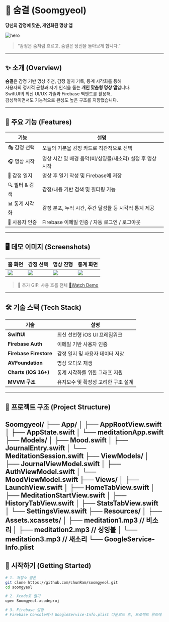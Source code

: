 # 🌿 숨결 (Soomgyeol)  
**당신의 감정에 맞춘, 개인화된 명상 앱**

![hero](https://user-images.githubusercontent.com/yourusername/banner-image.png)

> “감정은 숨처럼 흐르고, 숨결은 당신을 돌아보게 합니다.”

---

## ✨ 소개 (Overview)

**숨결**은 감정 기반 명상 추천, 감정 일지 기록, 통계 시각화를 통해  
사용자의 정서적 균형과 자기 인식을 돕는 **개인 맞춤형 명상 앱**입니다.  
SwiftUI의 최신 UI/UX 기술과 Firebase 백엔드를 활용해,  
감성적이면서도 기능적으로 완성도 높은 구조를 지향했습니다.

---

## 📲 주요 기능 (Features)

| 기능 | 설명 |
|------|------|
| 🎭 감정 선택 | 오늘의 기분을 감정 카드로 직관적으로 선택 |
| 🎧 명상 시작 | 명상 시간 및 배경 음악(비/싱잉볼/새소리) 설정 후 명상 시작 |
| 📝 감정 일지 | 명상 후 일기 작성 및 Firebase에 저장 |
| 🔍 필터 & 검색 | 감정/내용 기반 검색 및 필터링 기능 |
| 📊 통계 시각화 | 감정 분포, 누적 시간, 주간 달성률 등 시각적 통계 제공 |
| 👤 사용자 인증 | Firebase 이메일 인증 / 자동 로그인 / 로그아웃 |

---

## 🖥️ 데모 이미지 (Screenshots)

| 홈 화면 | 감정 선택 | 명상 진행 | 통계 화면 |
|---------|------------|-----------|------------|
| ![](https://user-images.githubusercontent.com/yourusername/home.png) | ![](https://user-images.githubusercontent.com/yourusername/mood.png) | ![](https://user-images.githubusercontent.com/yourusername/meditation.png) | ![](https://user-images.githubusercontent.com/yourusername/stats.png) |

> 📸 추가 GIF: 사용 흐름 전체 [🔗Watch Demo](https://your-demo-link.com)

---

## 🛠️ 기술 스택 (Tech Stack)

| 기술 | 설명 |
|------|------|
| **SwiftUI** | 최신 선언형 iOS UI 프레임워크 |
| **Firebase Auth** | 이메일 기반 사용자 인증 |
| **Firebase Firestore** | 감정 일지 및 사용자 데이터 저장 |
| **AVFoundation** | 명상 오디오 재생 |
| **Charts (iOS 16+)** | 통계 시각화를 위한 그래프 지원 |
| **MVVM 구조** | 유지보수 및 확장성 고려한 구조 설계 |

---

## 📂 프로젝트 구조 (Project Structure)

Soomgyeol/
├── App/
│ ├── AppRootView.swift
│ ├── AppState.swift
│ └── meditationApp.swift
├── Models/
│ ├── Mood.swift
│ ├── JournalEntry.swift
│ └── MeditationSession.swift
├── ViewModels/
│ ├── JournalViewModel.swift
│ ├── AuthViewModel.swift
│ └── MoodViewModel.swift
├── Views/
│ ├── LaunchView.swift
│ ├── HomeTabView.swift
│ ├── MeditationStartView.swift
│ ├── HistoryTabView.swift
│ ├── StatsTabView.swift
│ └── SettingsView.swift
├── Resources/
│ ├── Assets.xcassets/
│ ├── meditation1.mp3 // 비소리
│ ├── meditation2.mp3 // 싱잉볼
│ └── meditation3.mp3 // 새소리
└── GoogleService-Info.plist
---

## 🚀 시작하기 (Getting Started)

```bash
# 1. 저장소 클론
git clone https://github.com/chunRam/soomgyeol.git
cd soomgyeol

# 2. Xcode로 열기
open Soomgyeol.xcodeproj

# 3. Firebase 설정
# Firebase Console에서 GoogleService-Info.plist 다운로드 후, 프로젝트 루트에 추가
